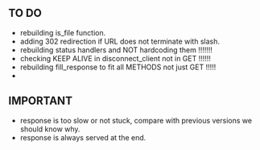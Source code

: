## TO DO ##
- rebuilding is_file function.
- adding 302 redirection if URL does not terminate with slash.
- rebuilding status handlers and NOT hardcoding them !!!!!!!
- checking KEEP ALIVE in disconnect_client not in GET !!!!!!
- rebuilding fill_response to fit all METHODS not just GET !!!!!
- 

## IMPORTANT ##
- response is too slow or not stuck, compare with previous versions we should know why.
- response is always served at the end.
